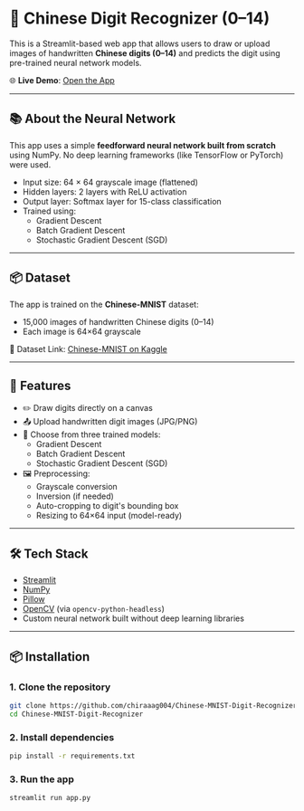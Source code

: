 # 🧠 Chinese Digit Recognizer (0–14)

This is a Streamlit-based web app that allows users to draw or upload images of handwritten **Chinese digits (0–14)** and predicts the digit using pre-trained neural network models.

🌐 **Live Demo**: [Open the App](https://chinese-mnist-digit-recognizer-qjbmzzqlcpuzufdjsjpxq8.streamlit.app/)

---

## 📚 About the Neural Network

This app uses a simple **feedforward neural network built from scratch** using NumPy. No deep learning frameworks (like TensorFlow or PyTorch) were used.

- Input size: 64 × 64 grayscale image (flattened)
- Hidden layers: 2 layers with ReLU activation
- Output layer: Softmax layer for 15-class classification
- Trained using:
  - Gradient Descent
  - Batch Gradient Descent
  - Stochastic Gradient Descent (SGD)

---

## 📦 Dataset

The app is trained on the **Chinese-MNIST** dataset:
- 15,000 images of handwritten Chinese digits (0–14)
- Each image is 64×64 grayscale

📂 Dataset Link: [Chinese-MNIST on Kaggle](https://www.kaggle.com/datasets/gpreda/chinese-mnist)

---

## 🚀 Features

- ✏️ Draw digits directly on a canvas
- 📤 Upload handwritten digit images (JPG/PNG)
- 🔀 Choose from three trained models:
  - Gradient Descent
  - Batch Gradient Descent
  - Stochastic Gradient Descent (SGD)
- 🖼️ Preprocessing:
  - Grayscale conversion
  - Inversion (if needed)
  - Auto-cropping to digit's bounding box
  - Resizing to 64×64 input (model-ready)

---

## 🛠️ Tech Stack

- [Streamlit](https://streamlit.io/)
- [NumPy](https://numpy.org/)
- [Pillow](https://python-pillow.org/)
- [OpenCV](https://opencv.org/) (via `opencv-python-headless`)
- Custom neural network built without deep learning libraries

---

## 📦 Installation

### 1. Clone the repository

```bash
git clone https://github.com/chiraaag004/Chinese-MNIST-Digit-Recognizer.git
cd Chinese-MNIST-Digit-Recognizer
```

### 2. Install dependencies

```bash
pip install -r requirements.txt
```

### 3. Run the app

```bash
streamlit run app.py
```
